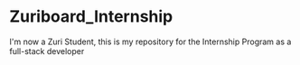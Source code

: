 # Zuriboard_Internship
I'm now a Zuri Student, this is my repository for the Internship Program as a full-stack developer
